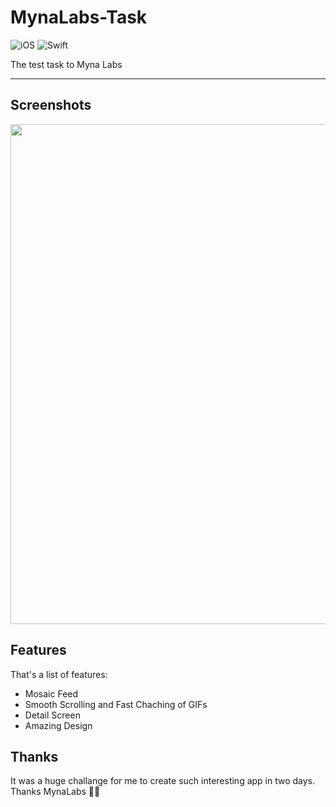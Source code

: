 # MynaLabs-Task

![iOS](https://img.shields.io/badge/iOS-15%20-blue)
![Swift](https://img.shields.io/badge/Swift-5-orange?logo=Swift&logoColor=white)

The test task to Myna Labs

<hr />

## Screenshots

<img src="./screens.jpg" width="800" />

## Features

That's a list of features:
- Mosaic Feed
- Smooth Scrolling and Fast Chaching of GIFs
- Detail Screen
- Amazing Design

## Thanks

It was a huge challange for me to create such interesting app in two days. Thanks MynaLabs 🤘🏻